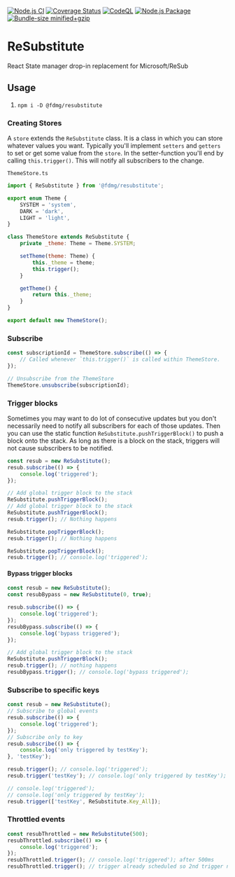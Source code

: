 [![Node.js CI](https://github.com/FDMediagroep/ReSubstitute/actions/workflows/node.js.yml/badge.svg)](https://github.com/FDMediagroep/ReSubstitute/actions/workflows/node.js.yml)
[![Coverage Status](https://coveralls.io/repos/github/FDMediagroep/ReSubstitute/badge.svg?branch=main)](https://coveralls.io/github/FDMediagroep/ReSubstitute?branch=main)
[![CodeQL](https://github.com/FDMediagroep/ReSubstitute/actions/workflows/codeql-analysis.yml/badge.svg)](https://github.com/FDMediagroep/ReSubstitute/actions/workflows/codeql-analysis.yml)
[![Node.js Package](https://github.com/FDMediagroep/ReSubstitute/actions/workflows/npm-publish.yml/badge.svg)](https://github.com/FDMediagroep/ReSubstitute/actions/workflows/npm-publish.yml)
[![Bundle-size minified+gzip](https://img.shields.io/bundlephobia/minzip/@fdmg/resubstitute)](https://bundlephobia.com/result?p=@fdmg/resubstitute)

# ReSubstitute

React State manager drop-in replacement for Microsoft/ReSub

## Usage

1. `npm i -D @fdmg/resubstitute`

### Creating Stores

A `store` extends the `ReSubstitute` class. It is a class in which you can store whatever values you want.
Typically you'll implement `setters` and `getters` to set or get some value from the `store`.
In the setter-function you'll end by calling `this.trigger()`. This will notify all subscribers to the change.

`ThemeStore.ts`

```javascript
import { ReSubstitute } from '@fdmg/resubstitute';

export enum Theme {
    SYSTEM = 'system',
    DARK = 'dark',
    LIGHT = 'light',
}

class ThemeStore extends ReSubstitute {
    private _theme: Theme = Theme.SYSTEM;

    setTheme(theme: Theme) {
        this._theme = theme;
        this.trigger();
    }

    getTheme() {
        return this._theme;
    }
}

export default new ThemeStore();
```

### Subscribe

```javascript
const subscriptionId = ThemeStore.subscribe(() => {
    // Called whenever `this.trigger()` is called within ThemeStore.
});

// Unsubscribe from the ThemeStore
ThemeStore.unsubscribe(subscriptionId);
```

### Trigger blocks

Sometimes you may want to do lot of consecutive updates but you don't necessarily need to notify all subscribers for each of those updates. Then you can use the static function `ReSubstitute.pushTriggerBlock()` to push a block onto the stack. As long as there is a block on the stack, triggers will not cause subscribers to be notified.

```javascript
const resub = new ReSubstitute();
resub.subscribe(() => {
    console.log('triggered');
});

// Add global trigger block to the stack
ReSubstitute.pushTriggerBlock();
// Add global trigger block to the stack
ReSubstitute.pushTriggerBlock();
resub.trigger(); // Nothing happens

ReSubstitute.popTriggerBlock();
resub.trigger(); // Nothing happens

ReSubstitute.popTriggerBlock();
resub.trigger(); // console.log('triggered');
```

#### Bypass trigger blocks

```javascript
const resub = new ReSubstitute();
const resubBypass = new ReSubstitute(0, true);

resub.subscribe(() => {
    console.log('triggered');
});
resubBypass.subscribe(() => {
    console.log('bypass triggered');
});

// Add global trigger block to the stack
ReSubstitute.pushTriggerBlock();
resub.trigger(); // nothing happens
resubBypass.trigger(); // console.log('bypass triggered');
```

### Subscribe to specific keys

```javascript
const resub = new ReSubstitute();
// Subscribe to global events
resub.subscribe(() => {
    console.log('triggered');
});
// Subscribe only to key
resub.subscribe(() => {
    console.log('only triggered by testKey');
}, 'testKey');

resub.trigger(); // console.log('triggered');
resub.trigger('testKey'); // console.log('only triggered by testKey');

// console.log('triggered');
// console.log('only triggered by testKey');
resub.trigger(['testKey', ReSubstitute.Key_All]);
```

### Throttled events

```javascript
const resubThrottled = new ReSubstitute(500);
resubThrottled.subscribe(() => {
    console.log('triggered');
});
resubThrottled.trigger(); // console.log('triggered'); after 500ms
resubThrottled.trigger(); // trigger already scheduled so 2nd trigger not added
```
